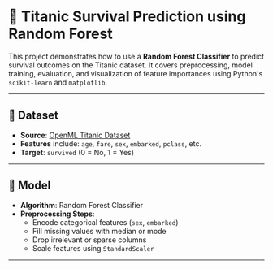 # 🚢 Titanic Survival Prediction using Random Forest

This project demonstrates how to use a **Random Forest Classifier** to predict survival outcomes on the Titanic dataset. It covers preprocessing, model training, evaluation, and visualization of feature importances using Python's `scikit-learn` and `matplotlib`.

---

## 📁 Dataset

- **Source**: [OpenML Titanic Dataset](https://www.openml.org/d/40945)
- **Features** include: `age`, `fare`, `sex`, `embarked`, `pclass`, etc.
- **Target**: `survived` (0 = No, 1 = Yes)

---

## 🧠 Model

- **Algorithm**: Random Forest Classifier
- **Preprocessing Steps**:
  - Encode categorical features (`sex`, `embarked`)
  - Fill missing values with median or mode
  - Drop irrelevant or sparse columns
  - Scale features using `StandardScaler`

---

